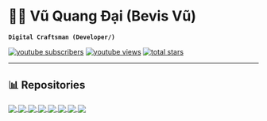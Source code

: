 # 🏄‍♂️ Vũ Quang Đại (Bevis Vũ)
**`Digital Craftsman (Developer/)`**


   <p align="left">
      <a href="https://www.youtube.com/@BSVRecovery">
         <img alt="youtube subscribers" title="Subscribe to my YouTube channel" src="https://custom-icon-badges.demolab.com/youtube/channel/subscribers/UCTRSKTrJKxexebCFSBBX72A?color=%23E05D44&label=SUBSCRIBE&logo=video&logoColor=white&style=for-the-badge&labelColor=CE4630"/></a> 
      <a href="https://www.youtube.com/@BSVRecovery">
         <img alt="youtube views" title="YouTube views" src="https://custom-icon-badges.demolab.com/youtube/channel/views/UCTRSKTrJKxexebCFSBBX72A?color=%23E1AD0E&logo=eye&logoColor=white&style=for-the-badge&labelColor=C79600"/></a> 
      <a href="https://github.com/VQD-BSV?tab=repositories&sort=stargazers">
         <img alt="total stars" title="Total stars on GitHub" src="https://custom-icon-badges.demolab.com/github/stars/VQD-BSV?color=55960c&style=for-the-badge&labelColor=488207&logo=star"/></a>      
   </p>

---

## 📊 Repositories
<a href="https://github.com/VQD-BSV/Malware">
  <img align="center" src="https://github-readme-stats.vercel.app/api/pin/?username=VQD-BSV&repo=Malware&theme=onedark" />
</a>   

<a href="https://github.com/VQD-BSV/RecoveryData">
  <img align="center" src="https://github-readme-stats.vercel.app/api/pin/?username=VQD-BSV&repo=RecoveryData&theme=cobalt" />
</a>   

<a href="https://github.com/VQD-BSV/RecoveryJpeg">
  <img align="center" src="https://github-readme-stats.vercel.app/api/pin/?username=VQD-BSV&repo=RecoveryJpeg&theme=radical" />
</a>    

<a href="https://github.com/VQD-BSV/JpegRecovery">
  <img align="center" src="https://github-readme-stats.vercel.app/api/pin/?username=VQD-BSV&repo=JpegRecovery&theme=dracula" />
</a>    

<a href="https://github.com/VQD-BSV/VideoRepairTool">
  <img align="center" src="https://github-readme-stats.vercel.app/api/pin/?username=VQD-BSV&repo=VideoRepairTool&theme=synthwave" />
</a>    


<a href="https://github.com/VQD-BSV/RecoveryFrame">
  <img align="center" src="https://github-readme-stats.vercel.app/api/pin/?username=VQD-BSV&repo=RecoveryFrame&theme=gruvbox" />
</a>    

<a href="https://github.com/VQD-BSV/Recovery_RZ">
<img align="center" src="https://github-readme-stats.vercel.app/api/pin/?username=VQD-BSV&repo=Recovery_RZ&theme=merko" />
</a>


<a href="https://github.com/VQD-BSV/FreeTool">
  <img align="center" src="https://github-readme-stats.vercel.app/api/pin/?username=VQD-BSV&repo=FreeTool&theme=highcontrast" />
</a>


  <!-- Proudly created with GPRM ( https://gprm.itsvg.in ) -->
  
